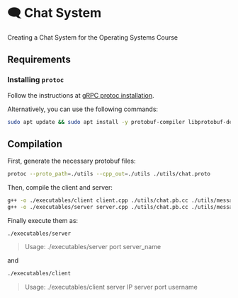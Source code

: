 # 🗨️ Chat System

Creating a Chat System for the Operating Systems Course

## Requirements

### Installing `protoc`

Follow the instructions at [gRPC protoc installation](https://grpc.io/docs/protoc-installation/).

Alternatively, you can use the following commands:

```bash
sudo apt update && sudo apt install -y protobuf-compiler libprotobuf-dev
```

## Compilation

First, generate the necessary protobuf files:

```bash
protoc --proto_path=./utils --cpp_out=./utils ./utils/chat.proto
```

Then, compile the client and server:

```bash
g++ -o ./executables/client client.cpp ./utils/chat.pb.cc ./utils/message.cpp ./utils/constants.h -lprotobuf
g++ -o ./executables/server server.cpp ./utils/chat.pb.cc ./utils/message.cpp ./utils/constants.h -lpthread -lprotobuf
```

Finally execute them as:
```
./executables/server 
```

> Usage: ./executables/server port server_name

and

```bash
./executables/client
```
> Usage: ./executables/client server IP server port username